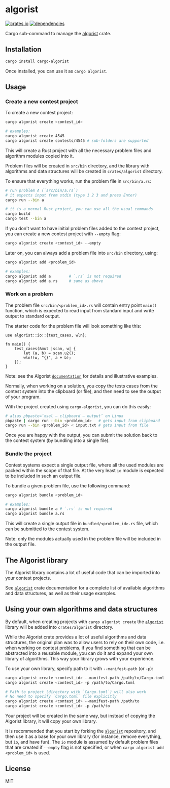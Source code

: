 # algorist

[![crates.io](https://img.shields.io/crates/d/cargo-algorist.svg)](https://crates.io/crates/cargo-algorist)
[![dependencies](https://deps.rs/repo/github/farazdagi/cargo-algorist/status.svg)](https://deps.rs/repo/github/farazdagi/cargo-algorist)

Cargo sub-command to manage the [algorist](https://crates.io/crates/algorist) crate.

## Installation

``` bash
cargo install cargo-algorist
```

Once installed, you can use it as `cargo algorist`.

## Usage

### Create a new contest project

To create a new contest project:

``` bash
cargo algorist create <contest_id>

# examples:
cargo algorist create 4545
cargo algorist create contests/4545 # sub-folders are supported
```

This will create a Rust project with all the necessary problem files and algorithm modules copied
into it.

Problem files will be created in `src/bin` directory, and the library with algorithms and data
structures will be created in `crates/algorist` directory.

To ensure that everything works, run the problem file in `src/bin/a.rs`:

``` bash
# run problem A (`src/bin/a.rs`)
# it expects input from stdin (type 1 2 3 and press Enter)
cargo run --bin a

# it is a normal Rust project, you can use all the usual commands
cargo build
cargo test --bin a
```

If you don't want to have initial problem files added to the contest project, you can create a new
contest project with `--empty` flag:

``` bash
cargo algorist create <contest_id> --empty
```

Later on, you can always add a problem file into `src/bin` directory, using:

``` bash
cargo algorist add <problem_id>

# examples:
cargo algorist add a        # `.rs` is not required
cargo algorist add a.rs     # same as above
```

### Work on a problem

The problem file `src/bin/<problem_id>.rs` will contain entry point `main()` function, which is
expected to read input from standard input and write output to standard output.

The starter code for the problem file will look something like this:

``` rust, no_run
use algorist::io::{test_cases, wln};

fn main() {
    test_cases(&mut |scan, w| {
        let (a, b) = scan.u2();
        wln!(w, "{}", a + b);
    });
}
```

Note: see the Algorist [`documentation`](https://docs.rs/algorist/latest/algorist/) for details and
illustrative examples.

Normally, when working on a solution, you copy the tests cases from the contest system into the
clipboard (or file), and then need to see the output of your program.

With the project created using `cargo-algorist`, you can do this easily:

``` bash
# alias pbpaste=’xsel — clipboard — output’ on Linux
pbpaste | cargo run --bin <problem_id>   # gets input from clipboard
cargo run --bin <problem_id> < input.txt # gets input from file
```

Once you are happy with the output, you can submit the solution back to the contest system (by
bundling into a single file).

### Bundle the project

Contest systems expect a single output file, where all the used modules are packed within the scope
of that file. At the very least `io` module is expected to be included in such an output file.

To bundle a given problem file, use the following command:

``` bash
cargo algorist bundle <problem_id>

# examples:
cargo algorist bundle a # `.rs` is not required
cargo algorist bundle a.rs
```

This will create a single output file in `bundled/<problem_id>.rs` file, which can be submitted to
the contest system.

Note: only the modules actually used in the problem file will be included in the output file.

## The Algorist library

The Algorist library contains a lot of useful code that can be imported into your contest projects.

See [`algorist`](https://docs.rs/algorist/latest/algorist/) crate documentation for a complete list
of available algorithms and data structures, as well as their usage examples.

## Using your own algorithms and data structures

By default, when creating projects with `cargo algorist create` the
[`algorist`](https://docs.rs/algorist/latest/algorist/) library will be added into `crates/algorist`
directory.

While the Algorist crate provides a lot of useful algorithms and data structures, the original plan
was to allow users to rely on their own code, i.e. when working on contest problems, if you find
something that can be abstracted into a reusable module, you can do it and expand your own library
of algorithms. This way your library grows with your experience.

To use your own library, specify path to it with `--manifest-path` (or `-p`):

``` bash
cargo algorist create <contest_id> --manifest-path /path/to/Cargo.toml
cargo algorist create <contest_id> -p /path/to/Cargo.toml

# Path to project (directory with `Cargo.toml`) will also work
# No need to specify `Cargo.toml` file explicitly
cargo algorist create <contest_id> --manifest-path /path/to
cargo algorist create <contest_id> -p /path/to
```

Your project will be created in the same way, but instead of copying the Algorist library, it will
copy your own library.

It is recommended that you start by forking the [`algorist`](https://github.com/farazdagi/algorist)
repository, and then use it as a base for your own library (for instance, remove everything, but
`io`, and have fun). The `io` module is assumed by default problem files that are created if
`--empty` flag is not specified, or when `cargo algorist add <problem_id>` is used.

## License

MIT
